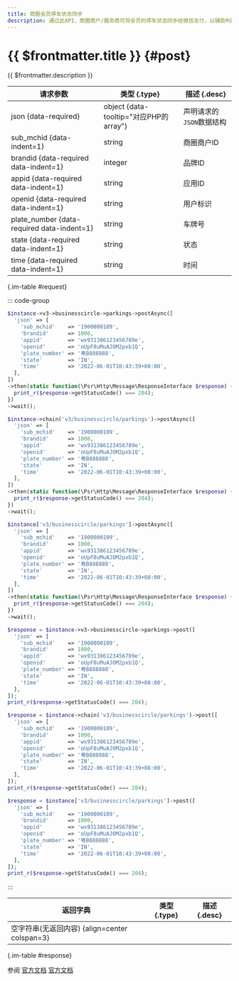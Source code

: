 ```yaml
---
title: 商圈会员停车状态同步
description: 通过此API，商圈商户/服务商可将会员的停车状态同步给微信支付，以辅助判断用户到场，用户在商圈内门店消费可自动积商圈会员积分。
---
```


# {{ $frontmatter.title }} {#post}

{{ $frontmatter.description }}

| 请求参数 | 类型 {.type} | 描述 {.desc}
| --- | --- | ---
| json {data-required} | object {data-tooltip="对应PHP的array"} | 声明请求的`JSON`数据结构
| sub_mchid {data-indent=1} | string | 商圈商户ID
| brandid {data-required data-indent=1} | integer | 品牌ID
| appid {data-required data-indent=1} | string | 应用ID
| openid {data-required data-indent=1} | string | 用户标识
| plate_number {data-required data-indent=1} | string | 车牌号
| state {data-required data-indent=1} | string | 状态
| time {data-required data-indent=1} | string | 时间

{.im-table #request}

::: code-group

```php [异步纯链式]
$instance->v3->businesscircle->parkings->postAsync([
  'json' => [
    'sub_mchid'    => '1900000109',
    'brandid'      => 1000,
    'appid'        => 'wx931386123456789e',
    'openid'       => 'oUpF8uMuAJOM2pxb1Q',
    'plate_number' => '粤B888888',
    'state'        => 'IN',
    'time'         => '2022-06-01T10:43:39+08:00',
  ],
])
->then(static function(\Psr\Http\Message\ResponseInterface $response) {
  print_r($response->getStatusCode() === 204);
})
->wait();
```

```php [异步声明式]
$instance->chain('v3/businesscircle/parkings')->postAsync([
  'json' => [
    'sub_mchid'    => '1900000109',
    'brandid'      => 1000,
    'appid'        => 'wx931386123456789e',
    'openid'       => 'oUpF8uMuAJOM2pxb1Q',
    'plate_number' => '粤B888888',
    'state'        => 'IN',
    'time'         => '2022-06-01T10:43:39+08:00',
  ],
])
->then(static function(\Psr\Http\Message\ResponseInterface $response) {
  print_r($response->getStatusCode() === 204);
})
->wait();
```

```php [异步属性式]
$instance['v3/businesscircle/parkings']->postAsync([
  'json' => [
    'sub_mchid'    => '1900000109',
    'brandid'      => 1000,
    'appid'        => 'wx931386123456789e',
    'openid'       => 'oUpF8uMuAJOM2pxb1Q',
    'plate_number' => '粤B888888',
    'state'        => 'IN',
    'time'         => '2022-06-01T10:43:39+08:00',
  ],
])
->then(static function(\Psr\Http\Message\ResponseInterface $response) {
  print_r($response->getStatusCode() === 204);
})
->wait();
```

```php [同步纯链式]
$response = $instance->v3->businesscircle->parkings->post([
  'json' => [
    'sub_mchid'    => '1900000109',
    'brandid'      => 1000,
    'appid'        => 'wx931386123456789e',
    'openid'       => 'oUpF8uMuAJOM2pxb1Q',
    'plate_number' => '粤B888888',
    'state'        => 'IN',
    'time'         => '2022-06-01T10:43:39+08:00',
  ],
]);
print_r($response->getStatusCode() === 204);
```

```php [同步声明式]
$response = $instance->chain('v3/businesscircle/parkings')->post([
  'json' => [
    'sub_mchid'    => '1900000109',
    'brandid'      => 1000,
    'appid'        => 'wx931386123456789e',
    'openid'       => 'oUpF8uMuAJOM2pxb1Q',
    'plate_number' => '粤B888888',
    'state'        => 'IN',
    'time'         => '2022-06-01T10:43:39+08:00',
  ],
]);
print_r($response->getStatusCode() === 204);
```

```php [同步属性式]
$response = $instance['v3/businesscircle/parkings']->post([
  'json' => [
    'sub_mchid'    => '1900000109',
    'brandid'      => 1000,
    'appid'        => 'wx931386123456789e',
    'openid'       => 'oUpF8uMuAJOM2pxb1Q',
    'plate_number' => '粤B888888',
    'state'        => 'IN',
    'time'         => '2022-06-01T10:43:39+08:00',
  ],
]);
print_r($response->getStatusCode() === 204);
```

:::

| 返回字典 | 类型 {.type} | 描述 {.desc}
| --- | --- | ---
| 空字符串(无返回内容) {align=center colspan=3}

{.im-table #response}

参阅 [官方文档](https://pay.weixin.qq.com/doc/v3/merchant/4012535502) [官方文档](https://pay.weixin.qq.com/doc/v3/partner/4012474127)
